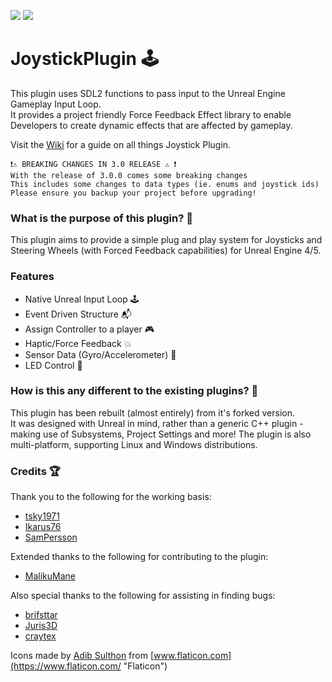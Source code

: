 [![](https://img.shields.io/github/actions/workflow/status/JaydenMaalouf/JoystickPlugin/release.yml?branch=master)](https://github.com/JaydenMaalouf/JoystickPlugin/actions/workflows/release.yml)
[![](https://img.shields.io/github/v/release/JaydenMaalouf/JoystickPlugin)](https://github.com/JaydenMaalouf/JoystickPlugin/releases/latest)

# JoystickPlugin :joystick:

This plugin uses SDL2 functions to pass input to the Unreal Engine Gameplay Input Loop.  
It provides a project friendly Force Feedback Effect library to enable Developers to create dynamic effects that are affected by gameplay.

Visit the [Wiki](https://github.com/JaydenMaalouf/JoystickPlugin/wiki) for a guide on all things Joystick Plugin.

```text
❗⚠️ BREAKING CHANGES IN 3.0 RELEASE ⚠️ ❗
With the release of 3.0.0 comes some breaking changes
This includes some changes to data types (ie. enums and joystick ids)
Please ensure you backup your project before upgrading!
```

### What is the purpose of this plugin? :thought_balloon:

This plugin aims to provide a simple plug and play system for Joysticks and Steering Wheels (with Forced Feedback capabilities) for Unreal Engine 4/5.

### Features

* Native Unreal Input Loop :joystick:
* Event Driven Structure :mailbox_with_mail:
* Assign Controller to a player :video_game:
* Haptic/Force Feedback :collision:
* Sensor Data (Gyro/Accelerometer) :dancer:
* LED Control :rotating_light:

### How is this any different to the existing plugins? :thinking:

This plugin has been rebuilt (almost entirely) from it's forked version.  
It was designed with Unreal in mind, rather than a generic C++ plugin - making use of Subsystems, Project Settings and more!
The plugin is also multi-platform, supporting Linux and Windows distributions.

### Credits :trophy:

Thank you to the following for the working basis:

- [tsky1971](https://github.com/tsky1971)
- [Ikarus76](https://github.com/Ikarus76)
- [SamPersson](https://github.com/SamPersson)

Extended thanks to the following for contributing to the plugin:

- [MalikuMane](https://github.com/MalikuMane)

Also special thanks to the following for assisting in finding bugs:

- [brifsttar](https://github.com/brifsttar)
- [Juris3D](https://github.com/Juris3D)
- [craytex](https://github.com/craytex)

Icons made by [Adib Sulthon](https://www.flaticon.com/authors/adib-sulthon "Adib Sulthon") from [www.flaticon.com](https://www.flaticon.com/ "Flaticon")
